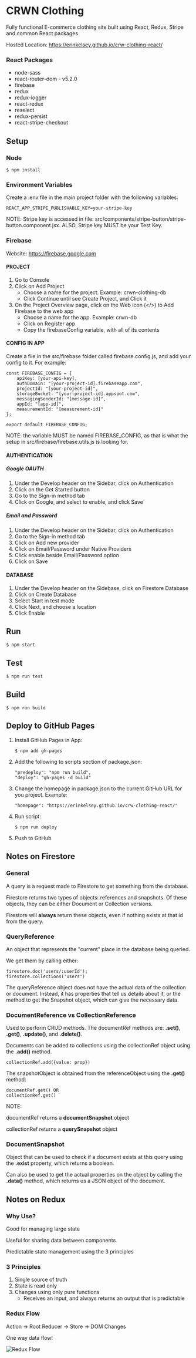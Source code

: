 # CRWN Clothing

Fully functional E-commerce clothing site built using React, Redux, Stripe and common React packages

Hosted Location: https://erinkelsey.github.io/crw-clothing-react/

### React Packages

- node-sass
- react-router-dom - v5.2.0
- firebase
- redux
- redux-logger
- react-redux
- reselect
- redux-persist
- react-stripe-checkout

## Setup

### Node

    $ npm install

### Environment Variables

Create a .env file in the main project folder with the following variables:

    REACT_APP_STRIPE_PUBLISHABLE_KEY=your-stripe-key

NOTE: Stripe key is accessed in file: src/components/stripe-button/stripe-button.component.jsx. ALSO, Stripe key MUST be your Test Key.

### Firebase

Website: https://firebase.google.com

#### PROJECT

1. Go to Console
2. Click on Add Project
   - Choose a name for the project. Example: crwn-clothing-db
   - Click Continue until see Create Project, and Click it
3. On the Project Overview page, click on the Web icon (</>) to Add Firebase to the web app
   - Choose a name for the app. Example: crwn-db
   - Click on Register app
   - Copy the firebaseConfig variable, with all of its contents

#### CONFIG IN APP

Create a file in the src/firebase folder called firebase.config.js, and add your config to it. For example:

    const FIREBASE_CONFIG = {
        apiKey: [your-api-key],
        authDomain: "[your-project-id].firebaseapp.com",
        projectId: "[your-project-id]",
        storageBucket: "[your-project-id].appspot.com",
        messagingSenderId: "[message-id]",
        appId: "[app-id]",
        measurementId: "[measurement-id]"
    };

    export default FIREBASE_CONFIG;

NOTE: the variable MUST be named FIREBASE_CONFIG, as that is what the setup in src/firebase/firebase.utils.js is looking for.

#### AUTHENTICATION

##### Google OAUTH

1. Under the Develop header on the Sidebar, click on Authentication
2. Click on the Get Started button
3. Go to the Sign-in method tab
4. Click on Google, and select to enable, and click Save

##### Email and Password

1. Under the Develop header on the Sidebar, click on Authentication
2. Go to the Sign-in method tab
3. Click on Add new provider
4. Click on Email/Password under Native Providers
5. Click enable beside Email/Password option
6. Click on Save

#### DATABASE

1. Under the Develop header on the Sidebase, click on Firestore Database
2. Click on Create Database
3. Select Start in test mode
4. Click Next, and choose a location
5. Click Enable

## Run

    $ npm start

## Test

    $ npm run test

## Build

    $ npm run build

## Deploy to GitHub Pages

1.  Install GitHub Pages in App:

        $ npm add gh-pages

2.  Add the following to scripts section of package.json:

        "predeploy": "npm run build",
        "deploy": "gh-pages -d build"

3.  Change the homepage in package.json to the current GitHub URL for you project. Example:

        "homepage": "https://erinkelsey.github.io/crw-clothing-react/"

4.  Run script:

        $ npm run deploy

5.  Push to GitHub

## Notes on Firestore

### General

A query is a request made to Firestore to get something from the database.

Firestore returns two types of objects: references and snapshots. Of these objects, they can be either Document or Collection versions.

Firestore will **always** return these objects, even if nothing exists at that id from the query.

### QueryReference

An object that represents the "current" place in the database being queried.

We get them by calling either:

    firestore.doc('users/:userId');
    firestore.collections('users')

The queryReference object does not have the actual data of the collection or document. Instead, it has properties that tell us details about it, or the method to get the Snapshot object, which can give the necessary data.

### DocumentReference vs CollectionReference

Used to perform CRUD methods. The documentRef methods are: **.set()**, **.get()**, **.update()**, and **.delete()**.

Documents can be added to collections using the collectionRef object using the **.add()** method.

    collectionRef.add({value: prop})

The snapshotObject is obtained from the referenceObject using the **.get()** method:

    documentRef.get() OR
    collectionRef.get()

NOTE:

documentRef returns a **documentSnapshot** object

collectionRef returns a **querySnapshot** object

### DocumentSnapshot

Object that can be used to check if a document exists at this query using the **.exist** property, which returns a boolean.

Can also be used to get the actual properties on the object by calling the **.data()** method, which returns us a JSON object of the document.

## Notes on Redux

### Why Use?

Good for managing large state

Useful for sharing data between components

Predictable state management using the 3 principles

### 3 Principles

1. Single source of truth
2. State is read only
3. Changes using only pure functions
   - Receives an input, and always returns an output that is predictable

### Redux Flow

Action -> Root Reducer -> Store -> DOM Changes

One way data flow!

![Redux Flow](/redux-flow.png 'Redux Flow')
